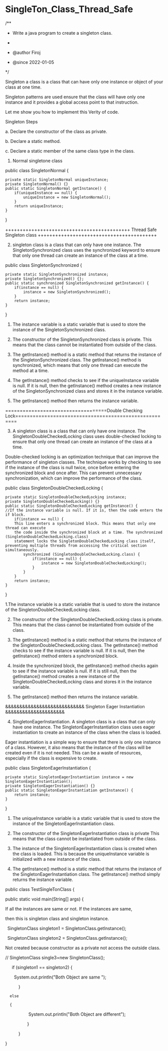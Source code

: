 # SingleTon_Class_Thread_Safe

/**

 * Write a java program to create a singleton class.
 *
 * @author Firoj
 
 * @since 2022-01-05
 
 */
 

Singleton a class is a class that can have only one instance or object of your class at one time.

Singleton patterns are used ensure that the class will have only one instance and it provides a global access point to that instruction.
 
Let me show you how to implement this Verity of code.

Singleton Steps

a.	Declare the constructor of the class as private.

b.	Declare a static method.

c.	Declare a static member of the same class type in the class.

1. Normal singletone class
   
public class SingletonNormal {

    private static SingletonNormal uniqueInstance;
    private SingletonNormal() {}
    public static SingletonNormal getInstance() {
        if(uniqueInstance == null) {
            uniqueInstance = new SingletonNormal();
        }
        return uniqueInstance;
    }
}

+++++++++++++++++++++++++++++++++++++++++++ Thread Safe Singleton class +++++++++++++++++++++++++++++++++++++++++

2.  singleton class is a class that can only have one instance.
    The SingletonSynchronized class uses the synchronized keyword to ensure that
     only one thread can create an instance of the class at a time.
    
public class SingletonSynchronized {

    private static SingletonSynchronized instance;
    private SingletonSynchronized() {};
    public static synchronized SingletonSynchronized getInstance() {
        if(instance == null) {
            instance = new SingletonSynchronized();
        }
        return instance;
    }
    
}

1. The instance variable is a static variable that is used to store the instance of the SingletonSynchronized class.

2. The constructor of the SingletonSynchronized class is private. This means that the class cannot be instantiated from outside of the class.

3. The getInstance() method is a static method that returns the instance of the SingletonSynchronized class. 
   The getInstance() method is synchronized, which means that only one thread can execute the method at a time.

4. The getInstance() method checks to see if the uniqueInstance variable is null.
   If it is null, then the getInstance() method creates a new instance of the SingletonSynchronized class and stores it in the instance variable.

5. The getInstance() method then returns the instance variable.

  ===================================Double Checking Lock======================================================
  
3. A singleton class is a class that can only have one instance. 
The SingletonDoubleCheckedLocking class uses double-checked locking to ensure that 
only one thread can create an instance of the class at a time.

Double-checked locking is an optimization technique that can improve the performance of singleton classes.
The technique works by checking to see if the instance of the class is null twice, once before entering 
the synchronized block and once after. This can prevent unnecessary synchronization, which can improve the performance of the class.

   public class SingletonDoubleCheckedLocking {
   
    private static SingletonDoubleCheckedLocking instance;
    private SingletonDoubleCheckedLocking() {}
    public static SingletonDoubleCheckedLocking getInstance() {
    //If the instance variable is null. If it is, then the code enters the if block.
        if(instance == null) {
        This line enters a synchronized block. This means that only one thread can execute 
        the code inside the synchronized block at a time. The synchronized (SingletonDoubleCheckedLocking.class) 
        statement locks the SingletonDoubleCheckedLocking class itself, preventing multiple threads from accessing the critical section simultaneously.
            synchronized (SingletonDoubleCheckedLocking.class) {
                if(instance == null) {
                    instance = new SingletonDoubleCheckedLocking();
                }
            }
        }
        return instance;
    }
}


1.The instance variable is a static variable that is used to store the instance of the SingletonDoubleCheckedLocking class.

2. The constructor of the SingletonDoubleCheckedLocking class is private. This means that the class cannot be instantiated from outside of the class.

3. The getInstance() method is a static method that returns the instance of the SingletonDoubleCheckedLocking class.
   The getInstance() method checks to see if the instance variable is null. If it is null, then the getInstance() method enters a synchronized block.

5. Inside the synchronized block, the getInstance() method checks again to see if the instance variable is null.
    If it is still null, then the getInstance() method creates a new instance of the SingletonDoubleCheckedLocking class and stores it in the instance variable.

6. The getInstance() method then returns the instance variable.
   

&&&&&&&&&&&&&&&&&&&&&&&&&&&& Singleton Eager Instantiation &&&&&&&&&&&&&&&&&&&&&

4. SingletonEagerInstantiation. A singleton class is a class that can only have one instance.
   The SingletonEagerInstantiation class uses eager instantiation to create an instance of the class when the class is loaded.

Eager instantiation is a simple way to ensure that there is only one instance of a class. 
However, it also means that the instance of the class will be created even if it is not needed. 
This can be a waste of resources, especially if the class is expensive to create.

public class SingletonEagerInstantiation {

    private static SingletonEagerInstantiation instance = new SingletonEagerInstantiation();
    private SingletonEagerInstantiation() {}
    public static SingletonEagerInstantiation getInstance() {
        return instance;
    }
}

1. The uniqueInstance variable is a static variable that is used to store the instance of the SingletonEagerInstantiation class.

2. The constructor of the SingletonEagerInstantiation class is private
   This means that the class cannot be instantiated from outside of the class.

3. The instance of the SingletonEagerInstantiation class is created when the class is loaded.
   This is because the uniqueInstance variable is initialized with a new instance of the class.

4. The getInstance() method is a static method that returns the instance of the SingletonEagerInstantiation class.
   The getInstance() method simply returns the instance variable.




public class TestSingleTonClass {

 public static void main(String[] args) {
 
 If all the instances are same or not. If the instances are same, 
 
 then this is singleton class and singleton instance.
 
 SingletonClass singleton1 = SingletonClass.getInstance();
 
 SingletonClass singleton2 = SingletonClass.getInstance();

Not created because constructor as a private not access the outside class.

// SingletonClass single3=new SingletonClass();

   if (singleton1 == singleton2) {
   
    System.out.println("Both Object are same ");
    
      }
      
      else 
      
      {
      
            System.out.println("Both Object are different");
            
          }
          
      }
      
}


